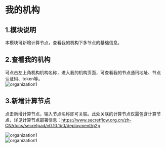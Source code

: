 # 我的机构

## 1.模块说明

本模块可新增计算节点，查看我的机构下多节点的基础信息。  

## 2.查看我的机构

可点击左上角机构机构名称，进入我的机构页面，可查看我的节点通讯地址、节点认证码、token等。  
![organization1](../../imgs/organization1.png)

## 3.新增计算节点

点击新增计算节点，输入节点名称即可关联。此处关联的计算节点仅需包含计算节点，详见计算节点部署信息：https://www.secretflow.org.cn/zh-CN/docs/secretpad/v0.10.1b0/deployment/p2p  

![organization1](../../imgs/organization2.png)  
![organization1](../../imgs/organization3.png)

